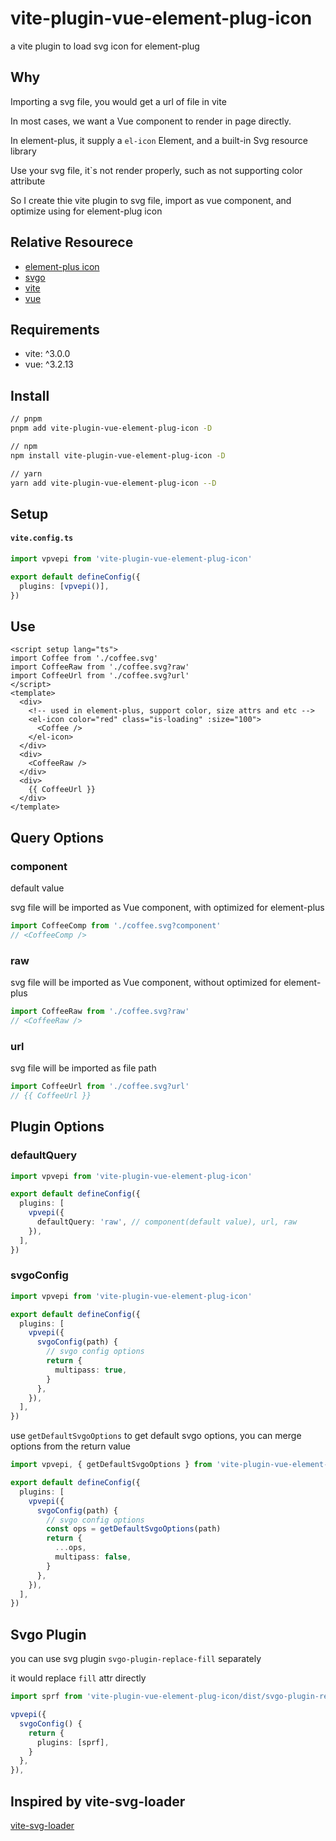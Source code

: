 # vite-plugin-vue-element-plug-icon

a vite plugin to load svg icon for element-plug

## Why

Importing a svg file, you would get a url of file in vite

In most cases, we want a Vue component to render in page directly.

In element-plus, it supply a `el-icon` Element, and a built-in Svg resource library

Use your svg file, it`s not render properly, such as not supporting color attribute

So I create thie vite plugin to svg file, import as vue component, and optimize using for element-plug icon

## Relative Resourece

- [element-plus icon](https://element-plus.org/en-US/component/icon.html)
- [svgo](https://github.com/svg/svgo)
- [vite](https://vitejs.dev/)
- [vue](https://vuejs.org/)

## Requirements

- vite: ^3.0.0
- vue: ^3.2.13

## Install

```bash
// pnpm
pnpm add vite-plugin-vue-element-plug-icon -D

// npm
npm install vite-plugin-vue-element-plug-icon -D

// yarn
yarn add vite-plugin-vue-element-plug-icon --D
```

## Setup

#### `vite.config.ts`

```ts
import vpvepi from 'vite-plugin-vue-element-plug-icon'

export default defineConfig({
  plugins: [vpvepi()],
})
```

## Use

```vue
<script setup lang="ts">
import Coffee from './coffee.svg'
import CoffeeRaw from './coffee.svg?raw'
import CoffeeUrl from './coffee.svg?url'
</script>
<template>
  <div>
    <!-- used in element-plus, support color, size attrs and etc -->
    <el-icon color="red" class="is-loading" :size="100">
      <Coffee />
    </el-icon>
  </div>
  <div>
    <CoffeeRaw />
  </div>
  <div>
    {{ CoffeeUrl }}
  </div>
</template>
```

## Query Options

### component

default value

svg file will be imported as Vue component, with optimized for element-plus

```ts
import CoffeeComp from './coffee.svg?component'
// <CoffeeComp />
```

### raw

svg file will be imported as Vue component, without optimized for element-plus

```ts
import CoffeeRaw from './coffee.svg?raw'
// <CoffeeRaw />
```

### url

svg file will be imported as file path

```ts
import CoffeeUrl from './coffee.svg?url'
// {{ CoffeeUrl }}
```

## Plugin Options

### defaultQuery

```ts
import vpvepi from 'vite-plugin-vue-element-plug-icon'

export default defineConfig({
  plugins: [
    vpvepi({
      defaultQuery: 'raw', // component(default value), url, raw
    }),
  ],
})
```

### svgoConfig

```ts
import vpvepi from 'vite-plugin-vue-element-plug-icon'

export default defineConfig({
  plugins: [
    vpvepi({
      svgoConfig(path) {
        // svgo config options
        return {
          multipass: true,
        }
      },
    }),
  ],
})
```

use `getDefaultSvgoOptions` to get default svgo options, you can merge options from the return value

```ts
import vpvepi, { getDefaultSvgoOptions } from 'vite-plugin-vue-element-plug-icon'

export default defineConfig({
  plugins: [
    vpvepi({
      svgoConfig(path) {
        // svgo config options
        const ops = getDefaultSvgoOptions(path)
        return {
          ...ops,
          multipass: false,
        }
      },
    }),
  ],
})
```

## Svgo Plugin

you can use svg plugin `svgo-plugin-replace-fill` separately

it would replace `fill` attr directly

```ts
import sprf from 'vite-plugin-vue-element-plug-icon/dist/svgo-plugin-replace-fill.cjs'

vpvepi({
  svgoConfig() {
    return {
      plugins: [sprf],
    }
  },
}),
```

## Inspired by vite-svg-loader

[vite-svg-loader](https://github.com/jpkleemans/vite-svg-loader)
